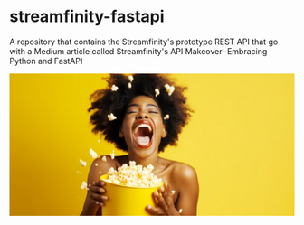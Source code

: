 # streamfinity-fastapi
A repository that contains the Streamfinity's prototype REST API that go with a Medium article called Streamfinity's API Makeover - Embracing Python and FastAPI

![Streamfinity's Harper Celebrating](/happy.jpg "Streamfinity's Harper Celebrating")
